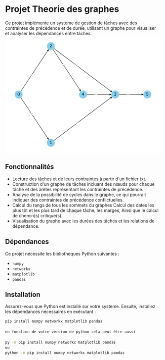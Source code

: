 # Projet Theorie des graphes

Ce projet implémente un système de gestion de tâches avec des contraintes de précédence et de durée, utilisant un graphe pour visualiser et analyser les dépendances entre tâches.
![alt text](https://github.com/raphber94/Theorie_graphes/blob/main/graph_layout/14.png)
## Fonctionnalités

- Lecture des tâches et de leurs contraintes à partir d'un fichier txt.
- Construction d'un graphe de tâches incluant des nœuds pour chaque tâche et des arêtes représentant les contraintes de précédence.
- Analyse de la possibilité de cycles dans le graphe, ce qui pourrait indiquer des contraintes de précédence conflictuelles.
- Calcul du rangs de tous les sommets du graphes Calcul des dates les plus tôt et les plus tard de chaque tâche, les marges, Ainsi que le calcul de chemin(s) critique(s).
- Visualisation du graphe avec les durées des tâches et les relations de dépendance.

## Dépendances

Ce projet nécessite les bibliothèques Python suivantes :
- `numpy`
- `networkx`
- `matplotlib`
- `pandas`

## Installation

Assurez-vous que Python est installé sur votre système. Ensuite, installez les dépendances nécessaires en exécutant :

```bash
pip install numpy networkx matplotlib pandas

en fonction de votre version de python cela peut être aussi 

py -m pip install numpy networkx matplotlib pandas
ou 
python -m pip install numpy networkx matplotlib pandas

